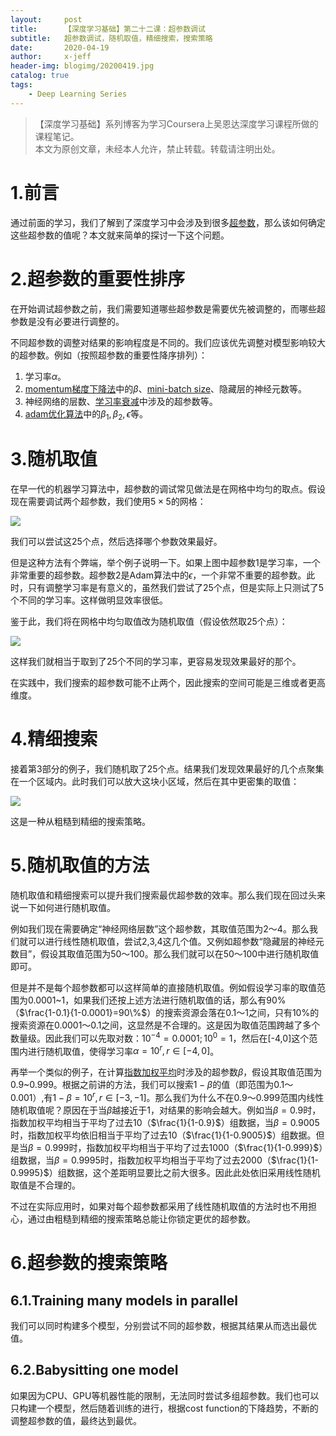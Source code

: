 ```yaml
---
layout:     post
title:      【深度学习基础】第二十二课：超参数调试
subtitle:   超参数调试，随机取值，精细搜索，搜索策略
date:       2020-04-19
author:     x-jeff
header-img: blogimg/20200419.jpg
catalog: true
tags:
    - Deep Learning Series
---
```

>【深度学习基础】系列博客为学习Coursera上吴恩达深度学习课程所做的课程笔记。  
>本文为原创文章，未经本人允许，禁止转载。转载请注明出处。

# 1.前言

通过前面的学习，我们了解到了深度学习中会涉及到很多[超参数](http://shichaoxin.com/2019/08/11/深度学习基础-第一课-从KNN到深度学习/)，那么该如何确定这些超参数的值呢？本文就来简单的探讨一下这个问题。

# 2.超参数的重要性排序

在开始调试超参数之前，我们需要知道哪些超参数是需要优先被调整的，而哪些超参数是没有必要进行调整的。

不同超参数的调整对结果的影响程度是不同的。我们应该优先调整对模型影响较大的超参数。例如（按照超参数的重要性降序排列）：

1. 学习率$\alpha$。
2. [momentum梯度下降法](http://shichaoxin.com/2020/03/05/深度学习基础-第十七课-Momentum梯度下降法/)中的$\beta$、[mini-batch size](http://shichaoxin.com/2020/02/20/深度学习基础-第十五课-mini-batch梯度下降法/)、隐藏层的神经元数等。
3. 神经网络的层数、[学习率衰减](http://shichaoxin.com/2020/03/23/深度学习基础-第二十课-学习率衰减/)中涉及的超参数等。
4. [adam优化算法](http://shichaoxin.com/2020/03/19/深度学习基础-第十九课-Adam优化算法/)中的$\beta_1,\beta_2,\epsilon$等。

# 3.随机取值

在早一代的机器学习算法中，超参数的调试常见做法是在网格中均匀的取点。假设现在需要调试两个超参数，我们使用$5\times 5$的网格：

![](https://xjeffblogimg.oss-cn-beijing.aliyuncs.com/BLOGIMG/BlogImage/DeepLearningSeries/Lesson22/22x1.png)

我们可以尝试这25个点，然后选择哪个参数效果最好。

但是这种方法有个弊端，举个例子说明一下。如果上图中超参数1是学习率，一个非常重要的超参数。超参数2是Adam算法中的$\epsilon$，一个非常不重要的超参数。此时，只有调整学习率是有意义的，虽然我们尝试了25个点，但是实际上只测试了5个不同的学习率。这样做明显效率很低。

鉴于此，我们将在网格中均匀取值改为随机取值（假设依然取25个点）：

![](https://xjeffblogimg.oss-cn-beijing.aliyuncs.com/BLOGIMG/BlogImage/DeepLearningSeries/Lesson22/22x2.png)

这样我们就相当于取到了25个不同的学习率，更容易发现效果最好的那个。

在实践中，我们搜索的超参数可能不止两个，因此搜索的空间可能是三维或者更高维度。

# 4.精细搜索

接着第3部分的例子，我们随机取了25个点。结果我们发现效果最好的几个点聚集在一个区域内。此时我们可以放大这块小区域，然后在其中更密集的取值：

![](https://xjeffblogimg.oss-cn-beijing.aliyuncs.com/BLOGIMG/BlogImage/DeepLearningSeries/Lesson22/22x3.png)

这是一种从粗糙到精细的搜索策略。

# 5.随机取值的方法

随机取值和精细搜索可以提升我们搜索最优超参数的效率。那么我们现在回过头来说一下如何进行随机取值。

例如我们现在需要确定“神经网络层数”这个超参数，其取值范围为2～4。那么我们就可以进行线性随机取值，尝试2,3,4这几个值。又例如超参数“隐藏层的神经元数目”，假设其取值范围为50～100。那么我们就可以在50～100中进行随机取值即可。

但是并不是每个超参数都可以这样简单的直接随机取值。例如假设学习率的取值范围为0.0001~1，如果我们还按上述方法进行随机取值的话，那么有90%（$\frac{1-0.1}{1-0.0001}=90\%$）的搜索资源会落在0.1～1之间，只有10%的搜索资源在0.0001～0.1之间，这显然是不合理的。这是因为取值范围跨越了多个数量级。因此我们可以先取对数：$10^{-4}=0.0001;10^0=1$，然后在[-4,0]这个范围内进行随机取值，使得学习率$\alpha=10^r,r\in [-4,0]$。

再举一个类似的例子，在计算[指数加权平均](http://shichaoxin.com/2020/02/25/深度学习基础-第十六课-指数加权平均/)时涉及的超参数$\beta$，假设其取值范围为0.9~0.999。根据之前讲的方法，我们可以搜索$1-\beta$的值（即范围为0.1～0.001）,有$1-\beta=10^r,r\in [-3,-1]$。那么我们为什么不在0.9～0.999范围内线性随机取值呢？原因在于当$\beta$越接近于1，对结果的影响会越大。例如当$\beta=0.9$时，指数加权平均相当于平均了过去10（$\frac{1}{1-0.9}$）组数据，当$\beta=0.9005$时，指数加权平均依旧相当于平均了过去10（$\frac{1}{1-0.9005}$）组数据。但是当$\beta=0.999$时，指数加权平均相当于平均了过去1000（$\frac{1}{1-0.999}$）组数据，当$\beta=0.9995$时，指数加权平均相当于平均了过去2000（$\frac{1}{1-0.9995}$）组数据，这个差距明显要比之前大很多。因此此处依旧采用线性随机取值是不合理的。

不过在实际应用时，如果对每个超参数都采用了线性随机取值的方法时也不用担心，通过由粗糙到精细的搜索策略总能让你锁定更优的超参数。

# 6.超参数的搜索策略

## 6.1.Training many models in parallel

我们可以同时构建多个模型，分别尝试不同的超参数，根据其结果从而选出最优值。

## 6.2.Babysitting one model

如果因为CPU、GPU等机器性能的限制，无法同时尝试多组超参数。我们也可以只构建一个模型，然后随着训练的进行，根据cost function的下降趋势，不断的调整超参数的值，最终达到最优。